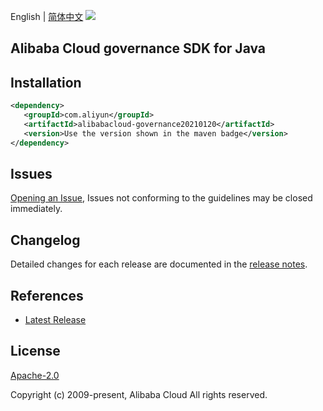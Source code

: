 English | [简体中文](README-CN.md)
![](https://aliyunsdk-pages.alicdn.com/icons/AlibabaCloud.svg)

## Alibaba Cloud governance SDK for Java

## Installation

```xml
<dependency>
   <groupId>com.aliyun</groupId>
   <artifactId>alibabacloud-governance20210120</artifactId>
   <version>Use the version shown in the maven badge</version>
</dependency>
```

## Issues
[Opening an Issue](https://github.com/aliyun/alibabacloud-java-async-sdk/issues/new), Issues not conforming to the guidelines may be closed immediately.

## Changelog
Detailed changes for each release are documented in the [release notes](./ChangeLog.txt).

## References
* [Latest Release](https://github.com/aliyun/alibabacloud-async-java-sdk/)

## License
[Apache-2.0](http://www.apache.org/licenses/LICENSE-2.0)

Copyright (c) 2009-present, Alibaba Cloud All rights reserved.